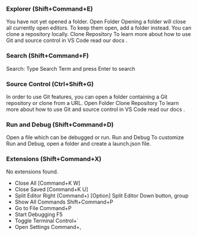 ### Explorer (Shift+Command+E)

You have not yet opened a folder. Open Folder Opening a folder will close all currently open editors. To keep them open, add a folder instead. You can clone a repository locally. Clone Repository To learn more about how to use Git and source control in VS Code read our docs .

### Search (Shift+Command+F)

Search: Type Search Term and press Enter to search

### Source Control (Ctrl+Shift+G)

In order to use Git features, you can open a folder containing a Git repository or clone from a URL. Open Folder Clone Repository To learn more about how to use Git and source control in VS Code read our docs .

### Run and Debug (Shift+Command+D)

Open a file which can be debugged or run. Run and Debug To customize Run and Debug, open a folder and create a launch.json file.

### Extensions (Shift+Command+X)

No extensions found.

- Close All [Command+K W]
- Close Saved [Command+K U]
- Split Editor Right (Command+\) [Option] Split Editor Down button, group
- Show All Commands Shift+Command+P
- Go to File Command+P
- Start Debugging F5
- Toggle Terminal Control+`
- Open Settings Command+,
